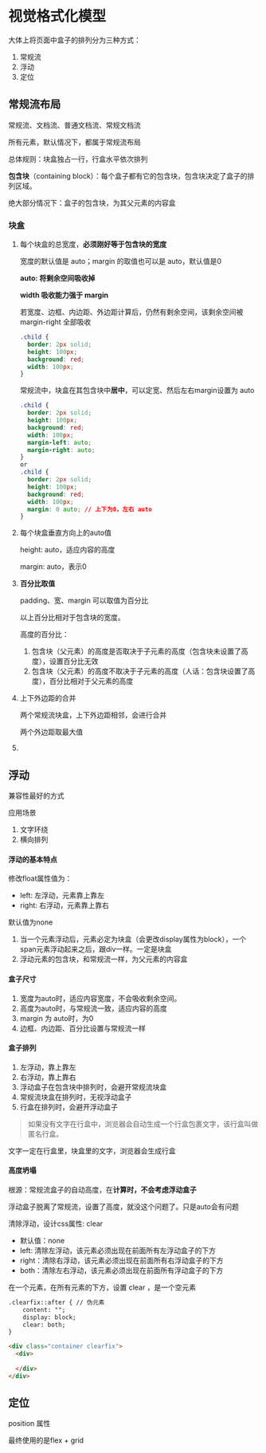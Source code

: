 



# 视觉格式化模型

大体上将页面中盒子的排列分为三种方式：

1. 常规流
2. 浮动
3. 定位



## 常规流布局

常规流、文档流、普通文档流、常规文档流

所有元素，默认情况下，都属于常规流布局

总体规则：块盒独占一行，行盒水平依次排列

**包含块**（containing block）：每个盒子都有它的包含块，包含块决定了盒子的排列区域。

绝大部分情况下：盒子的包含块，为其父元素的内容盒



### 块盒

1. 每个块盒的总宽度，**必须刚好等于包含块的宽度**

   宽度的默认值是 auto；margin 的取值也可以是 auto，默认值是0

   **auto: 将剩余空间吸收掉**

   **width 吸收能力强于 margin**

   若宽度、边框、内边距、外边距计算后，仍然有剩余空间，该剩余空间被 margin-right 全部吸收

   ```css
   .child {
     border: 2px solid;
     height: 100px;
     background: red;
     width: 100px;
   }
   ```

   常规流中，块盒在其包含块中**居中**，可以定宽、然后左右margin设置为 auto

   ```css
   .child {
     border: 2px solid;
     height: 100px;
     background: red;
     width: 100px;
     margin-left: auto;
     margin-right: auto;
   }
   or 
   .child {
     border: 2px solid;
     height: 100px;
     background: red;
     width: 100px;
     margin: 0 auto; // 上下为0，左右 auto
   }
   ```

   

2. 每个块盒垂直方向上的auto值

   height: auto，适应内容的高度

   margin: auto，表示0

   

3. **百分比取值**

   padding、宽、margin 可以取值为百分比

   以上百分比相对于包含块的宽度。

   高度的百分比：

   	1. 包含块（父元素）的高度是否取决于子元素的高度（包含块未设置了高度），设置百分比无效
   	1. 包含块（父元素）的高度不取决于子元素的高度（人话：包含块设置了高度），百分比相对于父元素的高度

   

4. 上下外边距的合并

   两个常规流块盒，上下外边距相邻，会进行合并

   两个外边距取最大值

   

5. 







## 浮动

兼容性最好的方式

应用场景

1. 文字环绕
2. 横向排列



#### 浮动的基本特点

修改float属性值为：

- left: 左浮动，元素靠上靠左
- right: 右浮动，元素靠上靠右

默认值为none

1. 当一个元素浮动后，元素必定为块盒（会更改display属性为block），一个span元素浮动起来之后，跟div一样。一定是块盒
2. 浮动元素的包含块，和常规流一样，为父元素的内容盒



#### 盒子尺寸

1. 宽度为auto时，适应内容宽度，不会吸收剩余空间。
2. 高度为auto时，与常规流一致，适应内容的高度
3. margin 为 auto时，为0
4. 边框、内边距、百分比设置与常规流一样



#### 盒子排列

1. 左浮动，靠上靠左
2. 右浮动，靠上靠右
3. 浮动盒子在包含块中排列时，会避开常规流块盒
4. 常规流块盒在排列时，无视浮动盒子
5. 行盒在排列时，会避开浮动盒子



> 如果没有文字在行盒中，浏览器会自动生成一个行盒包裹文字，该行盒叫做匿名行盒。



文字一定在行盒里，块盒里的文字，浏览器会生成行盒



#### 高度坍塌

根源：常规流盒子的自动高度，在**计算时，不会考虑浮动盒子**

浮动盒子脱离了常规流，设置了高度，就没这个问题了。只是auto会有问题



清除浮动，设计css属性: clear

- 默认值：none
- left: 清除左浮动，该元素必须出现在前面所有左浮动盒子的下方
- right：清除右浮动，该元素必须出现在前面所有右浮动盒子的下方
- both：清除左右浮动，该元素必须出现在前面所有浮动盒子的下方



在一个元素，在所有元素的下方，设置 clear ，是一个空元素

```html
.clearfix::after { // 伪元素
	content: "";
	display: block;
	clear: both;
}

<div class="container clearfix">
  <div>
    
  </div>
</div>
```







## 定位



position 属性

















最终使用的是flex  + grid






















